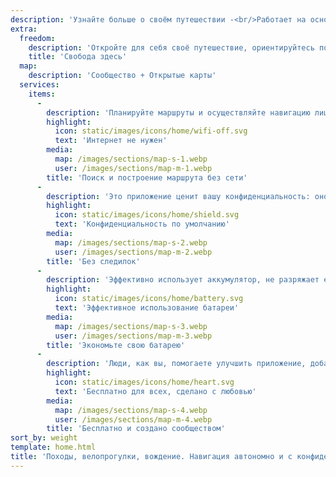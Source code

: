 ```yaml
---
description: 'Узнайте больше о своём путешествии -<br/>Работает на основе сообщества'
extra:
  freedom:
    description: 'Откройте для себя своё путешествие, ориентируйтесь по миру, сохраняя конфиденциальность и вместе со сообществом.'
    title: 'Свобода здесь'
  map:
    description: 'Сообщество + Открытые карты'
  services:
    items:
      - 
        description: 'Планируйте маршруты и осуществляйте навигацию лишь за счёт GPS за границей – мобильные данные не нужны. Ищите путевые точки в дальних походах и велопрогулках.'
        highlight:
          icon: static/images/icons/home/wifi-off.svg
          text: 'Интернет не нужен'
        media:
          map: /images/sections/map-s-1.webp
          user: /images/sections/map-m-1.webp
        title: 'Поиск и построение маршрута без сети'
      - 
        description: 'Это приложение ценит вашу конфиденциальность: оно не идентифицирует пользователей и не собирает никакой информации о вас. CoMaps также проверяется <span class="text-icon"><svg viewBox="0 0 19 19"><use href="#icon-exodus"></use></svg> [Системой Exodus](https://reports.exodus-privacy.eu.org/reports/app.comaps.google/latest/).'
        highlight:
          icon: static/images/icons/home/shield.svg
          text: 'Конфиденциальность по умолчанию'
        media:
          map: /images/sections/map-s-2.webp
          user: /images/sections/map-m-2.webp
        title: 'Без следилок'
      - 
        description: 'Эффективно использует аккумулятор, не разряжает его, как другие навигационные приложения.'
        highlight:
          icon: static/images/icons/home/battery.svg
          text: 'Эффективное использование батареи'
        media:
          map: /images/sections/map-s-3.webp
          user: /images/sections/map-m-3.webp
        title: 'Экономьте свою батарею'
      - 
        description: 'Люди, как вы, помогаете улучшить приложение, добавляя локации в <span class="text-icon"><svg viewBox="0 0 19 19"><use href="#icon-open-street-map"></use></svg> [OpenStreetMap](https://openstreetmap.org)</span>, оставляя отзывы о функциях и внося улучшения кода на <span class="text-icon"><svg viewbox="0 0 4.233 4.233"> <use href="#icon-codeberg"></use></svg> [Codeberg](https://codeberg.org/comaps)</span> – мы создаём прекрасные карты вместе. CoMaps — ответвление от Organic Maps (и Maps.Me), развиваемое сообществом свободного ПО.'
        highlight:
          icon: static/images/icons/home/heart.svg
          text: 'Бесплатно для всех, сделано с любовью'
        media:
          map: /images/sections/map-s-4.webp
          user: /images/sections/map-m-4.webp
        title: 'Бесплатно и создано сообществом'
sort_by: weight
template: home.html
title: 'Походы, велопрогулки, вождение. Навигация автономно и с конфиденциальностью'
---
```

